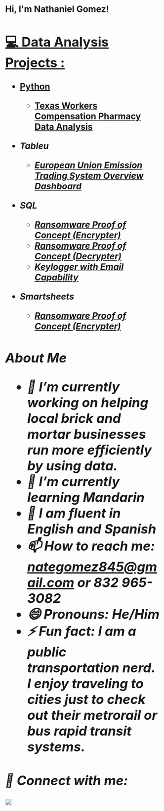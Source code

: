 <h1>Hi, I'm Nathaniel Gomez! <br/><a href="https://github.com/nategomez832/Nathaniel-Gomez-Resume-Data-Analyst/edit/main/README.md)</a>, <a href="https//www.linkedin.com/in/nathaniel-gomez-29952128l</a>
<h2> 💻 Data Analysis Projects :</h2>


- <b>Python</b>
   - [Texas Workers Compensation Pharmacy Data Analysis](https://github.com/nategomez832/Python-TX-Workers-Comp-Data-Analysis) <b><i>
- <b>Tableu</b>
   - [European Union Emission Trading System Overview Dashboard](https://github.com/nategomez832/Tableau-Project/blob/main/README.md) <b><i>


- <b>SQL</b>
   - [Ransomware Proof of Concept (Encrypter)](https://github.com/joshmadakor1/EncrypterPOC)
   - [Ransomware Proof of Concept (Decrypter)](https://github.com/joshmadakor1/DecrypterPOC)
   - [Keylogger with Email Capability](https://github.com/joshmadakor1/Key-Logger-With-Email)

 
- <b>Smartsheets</b>
   - [Ransomware Proof of Concept (Encrypter)](https://github.com/joshmadakor1/EncrypterPOC)
<h2>


About Me 
- 🔭 I’m currently working on helping local brick and mortar businesses run more efficiently by using data.
- 🌱 I’m currently learning Mandarin
- 💬 I am fluent in English and Spanish
- 📫 How to reach me: nategomez845@gmail.com or 832 965-3082
- 😄 Pronouns: He/Him
- ⚡ Fun fact: I am a public transportation nerd. I enjoy traveling to cities just to check out their metrorail or bus rapid transit systems.



<h2> 🤳 Connect with me:</h2>

[<img align="left" alt="Nathaniel Gomez | LinkedIn" width="22px" src="https://cdn.jsdelivr.net/npm/simple-icons@v3/icons/linkedin.svg" />][linkedin]



[linkedin]: https://linkedin.com/in/nathaniel-gomez-29952128
<!--
**NathanielGomezResume** is a ✨ _special_ ✨ repository because its `README.md` (this file) appears on your GitHub profile.

Here are some ideas to get you started:


-->
